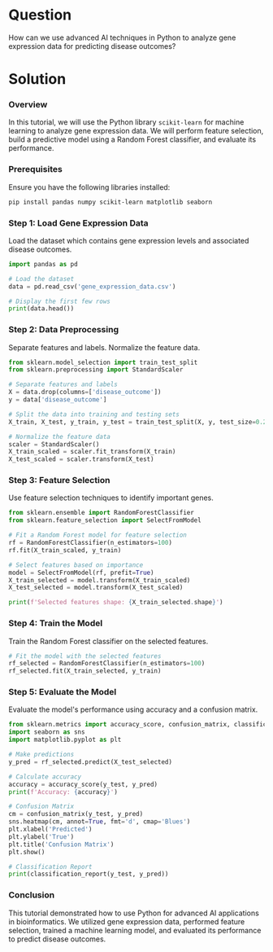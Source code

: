 # Question
How can we use advanced AI techniques in Python to analyze gene expression data for predicting disease outcomes?

# Solution

### Overview
In this tutorial, we will use the Python library `scikit-learn` for machine learning to analyze gene expression data. We will perform feature selection, build a predictive model using a Random Forest classifier, and evaluate its performance.

### Prerequisites
Ensure you have the following libraries installed:
```bash
pip install pandas numpy scikit-learn matplotlib seaborn
```

### Step 1: Load Gene Expression Data
Load the dataset which contains gene expression levels and associated disease outcomes.

```python
import pandas as pd

# Load the dataset
data = pd.read_csv('gene_expression_data.csv')

# Display the first few rows
print(data.head())
```

### Step 2: Data Preprocessing
Separate features and labels. Normalize the feature data.

```python
from sklearn.model_selection import train_test_split
from sklearn.preprocessing import StandardScaler

# Separate features and labels
X = data.drop(columns=['disease_outcome'])
y = data['disease_outcome']

# Split the data into training and testing sets
X_train, X_test, y_train, y_test = train_test_split(X, y, test_size=0.2, random_state=42)

# Normalize the feature data
scaler = StandardScaler()
X_train_scaled = scaler.fit_transform(X_train)
X_test_scaled = scaler.transform(X_test)
```

### Step 3: Feature Selection
Use feature selection techniques to identify important genes.

```python
from sklearn.ensemble import RandomForestClassifier
from sklearn.feature_selection import SelectFromModel

# Fit a Random Forest model for feature selection
rf = RandomForestClassifier(n_estimators=100)
rf.fit(X_train_scaled, y_train)

# Select features based on importance
model = SelectFromModel(rf, prefit=True)
X_train_selected = model.transform(X_train_scaled)
X_test_selected = model.transform(X_test_scaled)

print(f'Selected features shape: {X_train_selected.shape}')
```

### Step 4: Train the Model
Train the Random Forest classifier on the selected features.

```python
# Fit the model with the selected features
rf_selected = RandomForestClassifier(n_estimators=100)
rf_selected.fit(X_train_selected, y_train)
```

### Step 5: Evaluate the Model
Evaluate the model's performance using accuracy and a confusion matrix.

```python
from sklearn.metrics import accuracy_score, confusion_matrix, classification_report
import seaborn as sns
import matplotlib.pyplot as plt

# Make predictions
y_pred = rf_selected.predict(X_test_selected)

# Calculate accuracy
accuracy = accuracy_score(y_test, y_pred)
print(f'Accuracy: {accuracy}')

# Confusion Matrix
cm = confusion_matrix(y_test, y_pred)
sns.heatmap(cm, annot=True, fmt='d', cmap='Blues')
plt.xlabel('Predicted')
plt.ylabel('True')
plt.title('Confusion Matrix')
plt.show()

# Classification Report
print(classification_report(y_test, y_pred))
```

### Conclusion
This tutorial demonstrated how to use Python for advanced AI applications in bioinformatics. We utilized gene expression data, performed feature selection, trained a machine learning model, and evaluated its performance to predict disease outcomes.